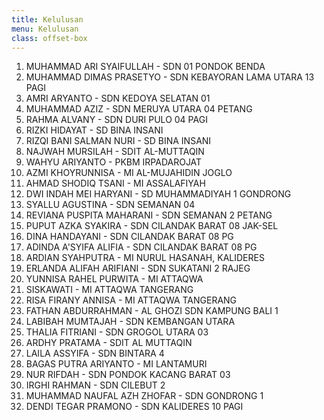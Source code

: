 ```yaml
---
title: Kelulusan
menu: Kelulusan
class: offset-box
---
```


1. MUHAMMAD ARI SYAIFULLAH - SDN 01 PONDOK BENDA
2. MUHAMMAD DIMAS PRASETYO - SDN KEBAYORAN LAMA UTARA 13 PAGI
3. AMRI ARYANTO	- SDN KEDOYA SELATAN 01
4. MUHAMMAD AZIZ - SDN MERUYA UTARA 04 PETANG
5. RAHMA ALVANY	- SDN DURI PULO 04 PAGI
6. RIZKI HIDAYAT	- SD BINA INSANI
7. RIZQI BANI SALMAN NURI	- SD BINA INSANI
8. NAJWAH MURSILAH	- SDIT AL-MUTTAQIN
9. WAHYU ARIYANTO	- PKBM IRPADAROJAT
10. AZMI KHOYRUNNISA	- MI AL-MUJAHIDIN JOGLO
11. AHMAD SHODIQ TSANI	- MI ASSALAFIYAH
12. DWI INDAH MEI HARYANI	- SD MUHAMMADIYAH 1 GONDRONG
13. SYALLU AGUSTINA	- SDN SEMANAN 04
14. REVIANA PUSPITA MAHARANI	- SDN SEMANAN 2 PETANG
15. PUPUT AZKA SYAKIRA	- SDN CILANDAK BARAT 08 JAK-SEL
16. DINA HANDAYANI	- SDN CILANDAK BARAT 08 PG
17. ADINDA A'SYIFA ALIFIA	- SDN CILANDAK BARAT 08 PG
18. ARDIAN SYAHPUTRA	- MI NURUL HASANAH, KALIDERES
19. ERLANDA ALIFAH ARIFIANI	- SDN SUKATANI 2 RAJEG
20. YUNNISA RAHEL PURWITA	- MI ATTAQWA
21. SISKAWATI	- MI ATTAQWA TANGERANG
22. RISA FIRANY ANNISA	- MI ATTAQWA TANGERANG
23. FATHAN ABDURRAHMAN - AL GHOZI	SDN KAMPUNG BALI 1
24. LABIBAH MUMTAJAH	- SDN KEMBANGAN UTARA 
25. THALIA FITRIANI	- SDN GROGOL UTARA 03
26. ARDHY PRATAMA	- SDIT AL MUTTAQIN
27. LAILA ASSYIFA	- SDN BINTARA 4
28. BAGAS PUTRA ARIYANTO	- MI LANTAMURI
29. NUR RIFDAH	- SDN PONDOK KACANG BARAT 03
30. IRGHI RAHMAN	- SDN CILEBUT 2
31. MUHAMMAD NAUFAL AZH ZHOFAR	- SDN GONDRONG 1
32. DENDI TEGAR PRAMONO	- SDN KALIDERES 10 PAGI
